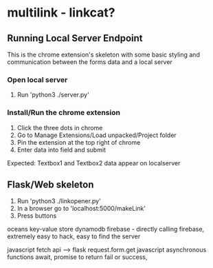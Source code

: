 # multilink - linkcat?

## Running Local Server Endpoint
This is the chrome extension's skeleton with some basic styling and communication between the forms data and a local server

### Open local server
1. Run 'python3 ./server.py'

### Install/Run the chrome extension
1. Click the three dots in chrome
2. Go to Manage Extensions/Load unpacked/Project folder
3. Pin the extension at the top right of chrome
4. Enter data into field and submit 

Expected: Textbox1 and Textbox2 data appear on localserver

## Flask/Web skeleton
 1. Run 'python3 ./linkopener.py'
 2. In a browser go to 'localhost:5000/makeLink'
 3. Press buttons


oceans
key-value store
dynamodb
firebase - directly calling firebase, extremely easy to hack, easy to find the server

javascript fetch api --> flask request.form.get
javascript asynchronous functions await, promise to return fail or success, 
